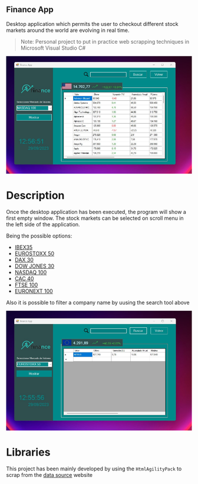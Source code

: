 ## Finance App

Desktop application which permits the user to checkout different stock markets around the world are evolving in real time.

> Note: Personal project to put in practice web scrapping techniques in Microsoft Visual Studio C#

<p align="center">
  <picture>
    <source media="(prefers-color-scheme: dark)" srcset="./documentation_images/Start.jpg">
    <img src="./documentation_images/Stock_market2.jpg">
  </picture>
</p>

# Description

Once the desktop application has been executed, the program will show a first empty window. The stock markets 
can be selected on scroll menu in the left side of the application.

Being the possible options:

- [IBEX35](https://en.wikipedia.org/wiki/IBEX_35)
- [EUROSTOXX 50](https://en.wikipedia.org/wiki/EURO_STOXX_50)
- [DAX 30](https://en.wikipedia.org/wiki/DAX)
- [DOW JONES 30](https://en.wikipedia.org/wiki/Dow_Jones_Industrial_Average)
- [NASDAQ 100](https://en.wikipedia.org/wiki/Nasdaq)
- [CAC 40](https://en.wikipedia.org/wiki/CAC_40)
- [FTSE 100](https://en.wikipedia.org/wiki/FTSE_100_Index)
- [EURONEXT 100](https://en.wikipedia.org/wiki/Euronext_100)


Also it is possible to filter a company name by uusing the search tool above

<p align="center">
  <picture>
    <source media="(prefers-color-scheme: dark)" srcset="./documentation_images/Search.jpg">
    <img src="./documentation_images/Search.jpg">
  </picture>
</p>

# Libraries

This project has been mainly developed by using the ```HtmlAgilityPack``` to scrap from the [data source](https://www.expansion.com/mercados.html) website

